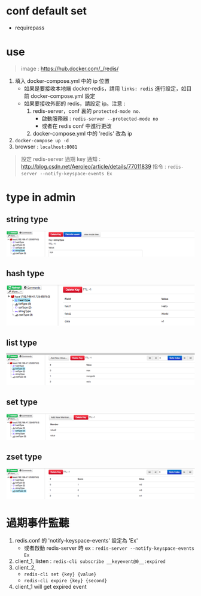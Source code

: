 # conf default set
- requirepass

# use

> image : https://hub.docker.com/_/redis/

1. 填入 docker-compose.yml 中的 ip 位置
    - 如果是要接收本地端 docker-redis，請用 `links: redis` 進行設定，如目前 docker-compose.yml 設定
    - 如果要接收外部的 redis，請設定 ip。注意 : 
        1. redis-server，conf 裏的 `protected-mode no`. 
            - 啟動服務器 : `redis-server --protected-mode no`
            - 或者在 redis conf 中進行更改
        2. docker-compose.yml 中的 'redis' 改為 ip
2. `docker-compose up -d` 
3. browser : `localhost:8081`

> 設定 redis-server 過期 key 通知 : http://blog.csdn.net/Aeroleo/article/details/77011839
> 指令 : `redis-server --notify-keyspace-events Ex`

# type in admin

## string type
![img1](./img/stringType.png)

## hash type
![img2](./img/hashType.png)

## list type
![img3](./img/listType.png)

## set type
![img4](./img/setType.png)

## zset type
![img5](./img/zsetType.png)

# 過期事件監聽

1. redis.conf 的 'notify-keyspace-events' 設定為 'Ex'
    - 或者啟動 redis-server 時 ex : `redis-server --notify-keyspace-events Ex`
2. client_1, listen : `redis-cli subscribe __keyevent@0__:expired`
3. client_2, 
    - `redis-cli set {key} {value}`
    - `redis-cli expire {key} {second}` 
5. client_1 will get expired event